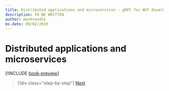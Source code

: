 ```yaml
---
title: Distributed applications and microservices - gRPC for WCF Developers
description: TO BE WRITTEN
author: markrendle
ms.date: 09/02/2019
---
```


# Distributed applications and microservices

[!INCLUDE [book-preview](../../../includes/book-preview.md)]

>[!div class="step-by-step"]
>[Next](remote-procedure-calls.md)
